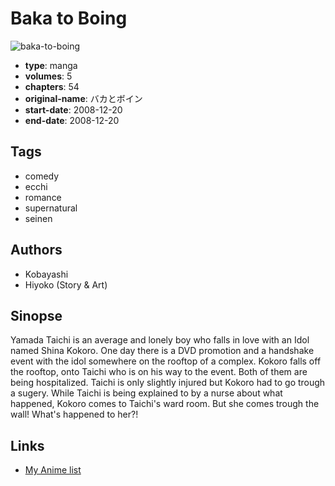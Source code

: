 # Baka to Boing

![baka-to-boing](https://cdn.myanimelist.net/images/manga/2/53723.jpg)

-   **type**: manga
-   **volumes**: 5
-   **chapters**: 54
-   **original-name**: バカとボイン
-   **start-date**: 2008-12-20
-   **end-date**: 2008-12-20

## Tags

-   comedy
-   ecchi
-   romance
-   supernatural
-   seinen

## Authors

-   Kobayashi
-   Hiyoko (Story & Art)

## Sinopse

Yamada Taichi is an average and lonely boy who falls in love with an Idol named Shina Kokoro. One day there is a DVD promotion and a handshake event with the idol somewhere on the rooftop of a complex. Kokoro falls off the rooftop, onto Taichi who is on his way to the event. Both of them are being hospitalized. Taichi is only slightly injured but Kokoro had to go trough a sugery. While Taichi is being explained to by a nurse about what happened, Kokoro comes to Taichi's ward room. But she comes trough the wall! What's happened to her?!

## Links

-   [My Anime list](https://myanimelist.net/manga/11653/Baka_to_Boing)
